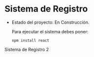 <h1> Sistema de Registro</h1>

- Estado del proyecto: En Construcción.

  Para ejecutar el sistema debes poner:

  ```npm install react```

Sistema de Registro 2
